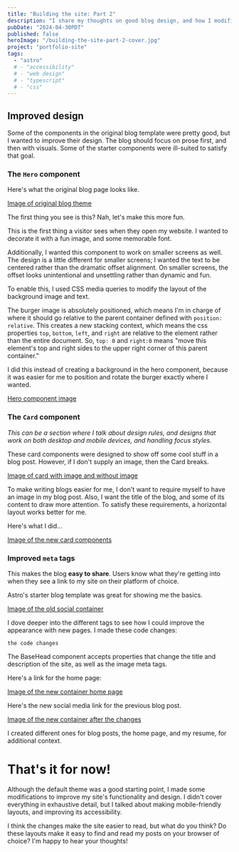 ```yaml
---
title: "Building the site: Part 2"
description: "I share my thoughts on good blog design, and how I modified the default Astro blog template to improve my reading experience."
pubDate: "2024-04-30PDT"
published: false
heroImage: "/building-the-site-part-2-cover.jpg"
project: "portfolio-site"
tags:
  - "astro"
  # - "accessibility"
  # - "web design"
  # - "typescript"
  # - "css"
---
```


## Improved design

Some of the components in the original blog template were pretty good, but I wanted to improve their design. The blog should focus on prose first, and then with visuals. Some of the starter components were ill-suited to satisfy that goal.

### The `Hero` component

Here's what the original blog page looks like.

[Image of original blog theme]()

The first thing you see is this? Nah, let's make this more fun.

This is the first thing a visitor sees when they open my website. I wanted to decorate it with a fun image, and some memorable font.

Additionally, I wanted this component to work on smaller screens as well. The design is a little different for smaller screens; I wanted the text to be centered rather than the dramatic offset alignment. On smaller screens, the offset looks unintentional and unsettling rather than dynamic and fun.

To enable this, I used CSS media queries to modify the layout of the background image and text.

The burger image is absolutely positioned, which means I'm in charge of where it should go relative to the parent container defined with `position: relative`. This creates a new stacking context, which means the css properties `top`, `bottom`, `left`, and `right` are relative to the element rather than the entire document. So, `top: 0` and `right:0` means "move this element's top and right sides to the upper right corner of this parent container."

I did this instead of creating a background in the hero component, because it was easier for me to position and rotate the burger exactly where I wanted.

[Hero component image]()

### The `Card` component

_This can be a section where I talk about design rules, and designs that work on both desktop and mobile devices, and handling focus styles._

These card components were designed to show off some cool stuff in a blog post. However, if I don't supply an image, then the Card breaks.

[Image of card with image and without image]()

To make writing blogs easier for me, I don't want to require myself to have an image in my blog post. Also, I want the title of the blog, and some of its content to draw more attention. To satisfy these requirements, a horizontal layout works better for me.

Here's what I did...

[Image of the new card components]()

### Improved `meta` tags

This makes the blog **easy to share**. Users know what they're getting into when they see a link to my site on their platform of choice.

Astro's starter blog template was great for showing me the basics.

[Image of the old social container]()

I dove deeper into the different tags to see how I could improve the appearance with new pages. I made these code changes:

```astro
the code changes
```

The BaseHead component accepts properties that change the title and description of the site, as well as the image meta tags.

Here's a link for the home page:

[Image of the new container home page]()

Here's the new social media link for the previous blog post.

[Image of the new container after the changes]()

I created different ones for blog posts, the home page, and my resume, for additional context.

# That's it for now!

Although the default theme was a good starting point, I made some modifications to improve my site's functionality and design. I didn't cover everything in exhaustive detail, but I talked about making mobile-friendly layouts, and improving its accessibility.

I think the changes make the site easier to read, but what do you think? Do these layouts make it easy to find and read my posts on your browser of choice? I'm happy to hear your thoughts!
